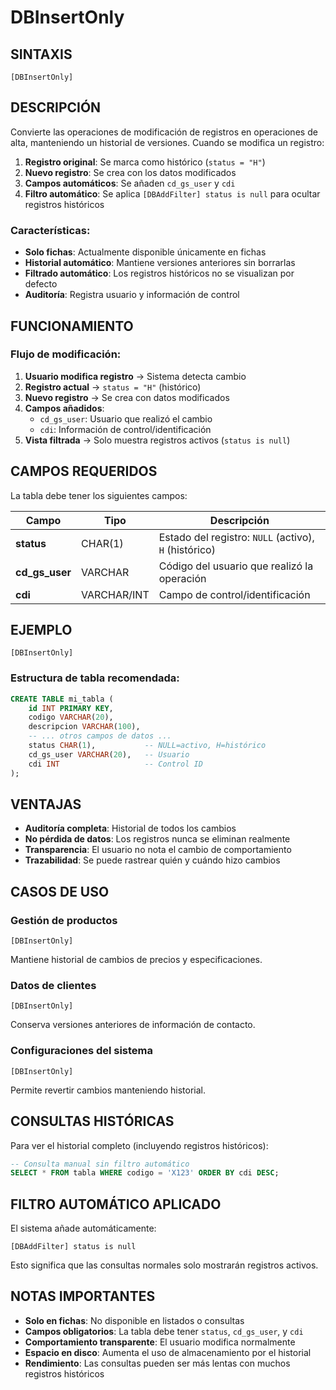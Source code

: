 # DBInsertOnly

## SINTAXIS

```
[DBInsertOnly]
```

## DESCRIPCIÓN

Convierte las operaciones de modificación de registros en operaciones de alta, manteniendo un historial de versiones. Cuando se modifica un registro:

1. **Registro original**: Se marca como histórico (`status = "H"`)
2. **Nuevo registro**: Se crea con los datos modificados
3. **Campos automáticos**: Se añaden `cd_gs_user` y `cdi`
4. **Filtro automático**: Se aplica `[DBAddFilter] status is null` para ocultar registros históricos

### Características:

- **Solo fichas**: Actualmente disponible únicamente en fichas
- **Historial automático**: Mantiene versiones anteriores sin borrarlas
- **Filtrado automático**: Los registros históricos no se visualizan por defecto
- **Auditoría**: Registra usuario y información de control

## FUNCIONAMIENTO

### Flujo de modificación:

1. **Usuario modifica registro** → Sistema detecta cambio
2. **Registro actual** → `status = "H"` (histórico)
3. **Nuevo registro** → Se crea con datos modificados
4. **Campos añadidos**:
   - `cd_gs_user`: Usuario que realizó el cambio
   - `cdi`: Información de control/identificación
5. **Vista filtrada** → Solo muestra registros activos (`status is null`)

## CAMPOS REQUERIDOS

La tabla debe tener los siguientes campos:

| Campo | Tipo | Descripción |
|-------|------|-------------|
| **status** | CHAR(1) | Estado del registro: `NULL` (activo), `H` (histórico) |
| **cd_gs_user** | VARCHAR | Código del usuario que realizó la operación |
| **cdi** | VARCHAR/INT | Campo de control/identificación |

## EJEMPLO

```
[DBInsertOnly]
```

### Estructura de tabla recomendada:

```sql
CREATE TABLE mi_tabla (
    id INT PRIMARY KEY,
    codigo VARCHAR(20),
    descripcion VARCHAR(100),
    -- ... otros campos de datos ...
    status CHAR(1),           -- NULL=activo, H=histórico
    cd_gs_user VARCHAR(20),   -- Usuario
    cdi INT                   -- Control ID
);
```

## VENTAJAS

- **Auditoría completa**: Historial de todos los cambios
- **No pérdida de datos**: Los registros nunca se eliminan realmente
- **Transparencia**: El usuario no nota el cambio de comportamiento
- **Trazabilidad**: Se puede rastrear quién y cuándo hizo cambios

## CASOS DE USO

### Gestión de productos
```
[DBInsertOnly]
```
Mantiene historial de cambios de precios y especificaciones.

### Datos de clientes
```
[DBInsertOnly]
```
Conserva versiones anteriores de información de contacto.

### Configuraciones del sistema
```
[DBInsertOnly]
```
Permite revertir cambios manteniendo historial.

## CONSULTAS HISTÓRICAS

Para ver el historial completo (incluyendo registros históricos):

```sql
-- Consulta manual sin filtro automático
SELECT * FROM tabla WHERE codigo = 'X123' ORDER BY cdi DESC;
```

## FILTRO AUTOMÁTICO APLICADO

El sistema añade automáticamente:
```
[DBAddFilter] status is null
```

Esto significa que las consultas normales solo mostrarán registros activos.

## NOTAS IMPORTANTES

- **Solo en fichas**: No disponible en listados o consultas
- **Campos obligatorios**: La tabla debe tener `status`, `cd_gs_user`, y `cdi`
- **Comportamiento transparente**: El usuario modifica normalmente
- **Espacio en disco**: Aumenta el uso de almacenamiento por el historial
- **Rendimiento**: Las consultas pueden ser más lentas con muchos registros históricos